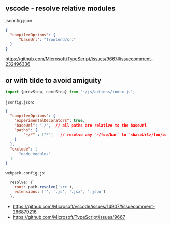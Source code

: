 ## vscode - resolve relative modules

jsconfig.json

```json
{
  "compilerOptions": {
      "baseUrl": "frontend/src"
  }
}
```

https://github.com/Microsoft/TypeScript/issues/9667#issuecomment-232496336

## or with tilde to avoid amiguity

```javascript
import {prevStep, nextStep} from '~/js/actions/index.js';
```

`jsonfig.json`:

```json
{
  "compilerOptions": {
    "experimentalDecorators": true,
    "baseUrl": "./",  // all paths are relative to the baseUrl
    "paths": {
        "~/*" : ["*"]   // resolve any `~/foo/bar` to `<baseUrl>/foo/bar`
    }
  },
  "exclude": [
      "node_modules"
  ]
}
```

`webpack.config.js`:

```javascript
  resolve: {
    root: path.resolve('src'),
    extensions: ['', '.js', '.jsx', '.json']
  },
```

- https://github.com/Microsoft/vscode/issues/14907#issuecomment-266879216
- https://github.com/Microsoft/TypeScript/issues/9667
